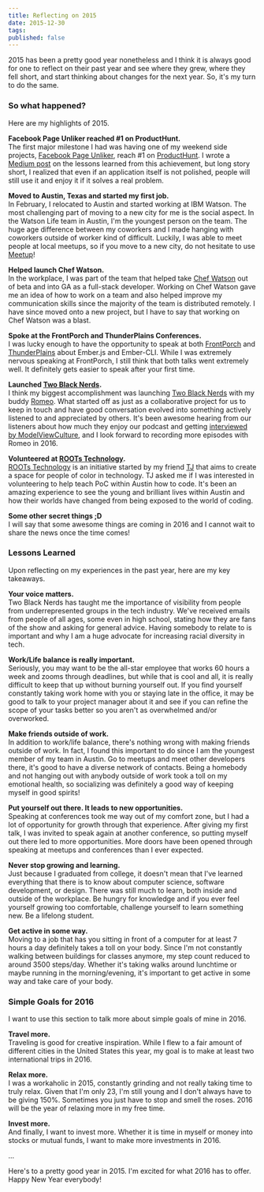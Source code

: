 ```yaml
---
title: Reflecting on 2015
date: 2015-12-30
tags: 
published: false
---
```


2015 has been a pretty good year nonetheless and I think it is always good for
one to reflect on their past year and see where they grew, where they fell short, and start thinking about changes for the next year. So, it's my turn to do the same.

### So what happened?  
Here are my highlights of 2015.  

**Facebook Page Unliker reached #1 on ProductHunt.**  
The first major milestone I had was having one of my weekend side
projects, [Facebook Page Unliker](http://pageunliker.com), reach #1 on
[ProductHunt](https://www.producthunt.com/tech/facebook-page-unliker). I wrote a
[Medium post](https://medium.com/@kwuchu/lessons-learned-from-hacker-news-and-product-hunt-2134266bbab8#.j059vfqul) on the lessons learned from this achievement, but long story short, I realized that even if an application itself is not polished, people will still use it and enjoy it if it solves a real problem.

**Moved to Austin, Texas and started my first job.**  
In February, I relocated to Austin and started working at IBM Watson. The most
challenging part of moving to a new city for me is the social aspect. In the
Watson Life team in Austin, I'm the youngest person on the team. The huge age
difference between my coworkers and I made hanging with coworkers outside of
worker kind of difficult. Luckily, I was able to meet people at local meetups,
so if you move to a new city, do not hesitate to use [Meetup](http://meetup.com)! 

**Helped launch Chef Watson.**  
In the workplace, I was part of the team that helped take [Chef Watson](https://www.ibmchefwatson.com) out of beta and into GA as a full-stack developer. Working on Chef Watson gave me an idea of how to work on a team and also helped improve my communication skills since the majority of the team is distributed remotely. I have since moved onto a new project, but I have to say that working on Chef Watson was a blast.

**Spoke at the FrontPorch and ThunderPlains Conferences.**  
I was lucky enough to have the opportunity to speak at both [FrontPorch](http://frontporch.io) and [ThunderPlains](thunderplainsconf.com) about Ember.js and Ember-CLI. While I was extremely nervous speaking at FrontPorch, I still think that both talks went extremely well. It definitely gets easier to speak after your first time.

**Launched [Two Black Nerds](http://twoblacknerds.com).**  
I think my biggest accomplishment was launching [Two Black
Nerds](http://twoblacknerds.com) with my buddy
[Romeo](https://twitter.com/kwiromeo). What started off as just as a
collaborative project for us to keep in touch and have good conversation evolved
into something actively listened to and appreciated by others. It's been awesome
hearing from our listeners about how much they enjoy our podcast and getting
[interviewed by ModelViewCulture](https://modelviewculture.com/pieces/an-interview-with-two-black-nerds), and I look forward to recording more episodes with Romeo in 2016.

**Volunteered at [ROOTs Technology](http://www.rootstechnology.info/).**  
[ROOTs Technology](http://www.rootstechnology.info/) is an initiative started by my friend [TJ](https://twitter.com/ToluVsTj) that aims to create a space for people of color in technology. TJ asked me if I was interested in volunteering to help teach PoC within Austin how to code. It's been an amazing experience to see the young and brilliant lives within Austin and how their worlds have changed from being exposed to the world of coding.

**Some other secret things ;D**  
I will say that some awesome things are coming in 2016 and I cannot wait to
share the news once the time comes!

### Lessons Learned

Upon reflecting on my experiences in the past year, here are my key takeaways. 

**Your voice matters.**  
Two Black Nerds has taught me the importance of visibility from people from
underrepresented groups in the tech industry. We've received emails from people
of all ages, some even in high school, stating how they are fans of the show and
asking for general advice. Having somebody to relate to is important and why I
am a huge advocate for increasing racial diversity in tech.

**Work/Life balance is really important.**  
Seriously, you may want to be the all-star employee that works 60 hours a week
and zooms through deadlines, but while that is cool and all, it is really
difficult to keep that up without burning yourself out. If you find yourself
constantly taking work home with you or staying late in the office, it may be
good to talk to your project manager about it and see if you can refine the
scope of your tasks better so you aren't as overwhelmed and/or overworked.

**Make friends outside of work.**  
In addition to work/life balance, there's nothing wrong with making friends
outside of work. In fact, I found this important to do since I am the youngest
member of my team in Austin. Go to meetups and meet other developers there, it's
good to have a diverse network of contacts. Being a homebody and not hanging out
with anybody outside of work took a toll on my emotional health, so socializing
was definitely a good way of keeping myself in good spirits!

**Put yourself out there. It leads to new opportunities.**  
Speaking at conferences took me way out of my comfort zone, but I
had a lot of opportunity for growth through that experience. After giving my
first talk, I was invited to speak again at another conference, so putting
myself out there led to more opportunities. More doors have been opened through
speaking at meetups and conferences than I ever expected. 

**Never stop growing and learning.**  
Just because I graduated from college, it doesn't mean that I've learned
everything that there is to know about computer science, software development,
or design. There was still much to learn, both inside and outside of the
workplace. Be hungry for knowledge and if you ever feel yourself growing too
comfortable, challenge yourself to learn something new. Be a lifelong student.

**Get active in some way.**  
Moving to a job that has you sitting in front of a computer for at least 7 hours
a day definitely takes a toll on your body. Since I'm not constantly walking
between buildings for classes anymore, my step count reduced to around 3500
steps/day. Whether it's taking walks around lunchtime or maybe running in the
morning/evening, it's important to get active in some way and take care of your
body.

### Simple Goals for 2016

I want to use this section to talk more about simple goals of mine in 2016.

**Travel more.**  
Traveling is good for creative inspiration. While I flew to a fair amount of
different cities in the United States this year, my goal is to make at least two
international trips in 2016.

**Relax more.**  
I was a workaholic in 2015, constantly grinding and not really taking time to
truly relax. Given that I'm only 23, I'm still young and I don't always have to
be giving 150%. Sometimes you just have to stop and smell the roses. 2016 will
be the year of relaxing more in my free time.

**Invest more.**  
And finally, I want to invest more. Whether it is time in myself or money into
stocks or mutual funds, I want to make more investments in 2016. 

...

Here's to a pretty good year in 2015. I'm excited for what 2016 has to offer.
Happy New Year everybody!
